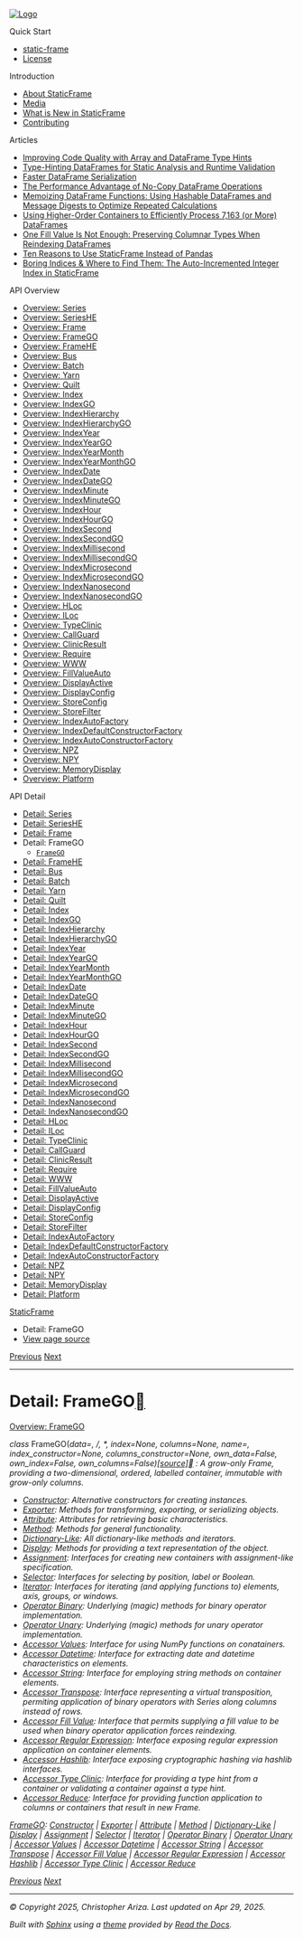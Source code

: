 [![Logo](../_static/sf-logo-web_icon-small.png)](../index.html)

Quick Start

* [static-frame](../readme.html)
* [License](../license.html)

Introduction

* [About StaticFrame](../intro.html)
* [Media](../intro.html#media)
* [What is New in StaticFrame](../new.html)
* [Contributing](../contributing.html)

Articles

* [Improving Code Quality with Array and DataFrame Type Hints](../articles/guard.html)
* [Type-Hinting DataFrames for Static Analysis and Runtime Validation](../articles/ftyping.html)
* [Faster DataFrame Serialization](../articles/serialize.html)
* [The Performance Advantage of No-Copy DataFrame Operations](../articles/no_copy.html)
* [Memoizing DataFrame Functions: Using Hashable DataFrames and Message Digests to Optimize Repeated Calculations](../articles/hash.html)
* [Using Higher-Order Containers to Efficiently Process 7,163 (or More) DataFrames](../articles/uhoc.html)
* [One Fill Value Is Not Enough: Preserving Columnar Types When Reindexing DataFrames](../articles/fill_value.html)
* [Ten Reasons to Use StaticFrame Instead of Pandas](../articles/upgrade.html)
* [Boring Indices & Where to Find Them: The Auto-Incremented Integer Index in StaticFrame](../articles/aiii.html)

API Overview

* [Overview: Series](../api_overview/series.html)
* [Overview: SeriesHE](../api_overview/series_he.html)
* [Overview: Frame](../api_overview/frame.html)
* [Overview: FrameGO](../api_overview/frame_go.html)
* [Overview: FrameHE](../api_overview/frame_he.html)
* [Overview: Bus](../api_overview/bus.html)
* [Overview: Batch](../api_overview/batch.html)
* [Overview: Yarn](../api_overview/yarn.html)
* [Overview: Quilt](../api_overview/quilt.html)
* [Overview: Index](../api_overview/index.html)
* [Overview: IndexGO](../api_overview/index_go.html)
* [Overview: IndexHierarchy](../api_overview/index_hierarchy.html)
* [Overview: IndexHierarchyGO](../api_overview/index_hierarchy_go.html)
* [Overview: IndexYear](../api_overview/index_year.html)
* [Overview: IndexYearGO](../api_overview/index_year_go.html)
* [Overview: IndexYearMonth](../api_overview/index_year_month.html)
* [Overview: IndexYearMonthGO](../api_overview/index_year_month_go.html)
* [Overview: IndexDate](../api_overview/index_date.html)
* [Overview: IndexDateGO](../api_overview/index_date_go.html)
* [Overview: IndexMinute](../api_overview/index_minute.html)
* [Overview: IndexMinuteGO](../api_overview/index_minute_go.html)
* [Overview: IndexHour](../api_overview/index_hour.html)
* [Overview: IndexHourGO](../api_overview/index_hour_go.html)
* [Overview: IndexSecond](../api_overview/index_second.html)
* [Overview: IndexSecondGO](../api_overview/index_second_go.html)
* [Overview: IndexMillisecond](../api_overview/index_millisecond.html)
* [Overview: IndexMillisecondGO](../api_overview/index_millisecond_go.html)
* [Overview: IndexMicrosecond](../api_overview/index_microsecond.html)
* [Overview: IndexMicrosecondGO](../api_overview/index_microsecond_go.html)
* [Overview: IndexNanosecond](../api_overview/index_nanosecond.html)
* [Overview: IndexNanosecondGO](../api_overview/index_nanosecond_go.html)
* [Overview: HLoc](../api_overview/hloc.html)
* [Overview: ILoc](../api_overview/iloc.html)
* [Overview: TypeClinic](../api_overview/type_clinic.html)
* [Overview: CallGuard](../api_overview/call_guard.html)
* [Overview: ClinicResult](../api_overview/clinic_result.html)
* [Overview: Require](../api_overview/require.html)
* [Overview: WWW](../api_overview/www.html)
* [Overview: FillValueAuto](../api_overview/fill_value_auto.html)
* [Overview: DisplayActive](../api_overview/display_active.html)
* [Overview: DisplayConfig](../api_overview/display_config.html)
* [Overview: StoreConfig](../api_overview/store_config.html)
* [Overview: StoreFilter](../api_overview/store_filter.html)
* [Overview: IndexAutoFactory](../api_overview/index_auto_factory.html)
* [Overview: IndexDefaultConstructorFactory](../api_overview/index_default_constructor_factory.html)
* [Overview: IndexAutoConstructorFactory](../api_overview/index_auto_constructor_factory.html)
* [Overview: NPZ](../api_overview/npz.html)
* [Overview: NPY](../api_overview/npy.html)
* [Overview: MemoryDisplay](../api_overview/memory_display.html)
* [Overview: Platform](../api_overview/platform.html)

API Detail

* [Detail: Series](series.html)
* [Detail: SeriesHE](series_he.html)
* [Detail: Frame](frame.html)
* Detail: FrameGO
  + [`FrameGO`](#static_frame.FrameGO)
* [Detail: FrameHE](frame_he.html)
* [Detail: Bus](bus.html)
* [Detail: Batch](batch.html)
* [Detail: Yarn](yarn.html)
* [Detail: Quilt](quilt.html)
* [Detail: Index](index.html)
* [Detail: IndexGO](index_go.html)
* [Detail: IndexHierarchy](index_hierarchy.html)
* [Detail: IndexHierarchyGO](index_hierarchy_go.html)
* [Detail: IndexYear](index_year.html)
* [Detail: IndexYearGO](index_year_go.html)
* [Detail: IndexYearMonth](index_year_month.html)
* [Detail: IndexYearMonthGO](index_year_month_go.html)
* [Detail: IndexDate](index_date.html)
* [Detail: IndexDateGO](index_date_go.html)
* [Detail: IndexMinute](index_minute.html)
* [Detail: IndexMinuteGO](index_minute_go.html)
* [Detail: IndexHour](index_hour.html)
* [Detail: IndexHourGO](index_hour_go.html)
* [Detail: IndexSecond](index_second.html)
* [Detail: IndexSecondGO](index_second_go.html)
* [Detail: IndexMillisecond](index_millisecond.html)
* [Detail: IndexMillisecondGO](index_millisecond_go.html)
* [Detail: IndexMicrosecond](index_microsecond.html)
* [Detail: IndexMicrosecondGO](index_microsecond_go.html)
* [Detail: IndexNanosecond](index_nanosecond.html)
* [Detail: IndexNanosecondGO](index_nanosecond_go.html)
* [Detail: HLoc](hloc.html)
* [Detail: ILoc](iloc.html)
* [Detail: TypeClinic](type_clinic.html)
* [Detail: CallGuard](call_guard.html)
* [Detail: ClinicResult](clinic_result.html)
* [Detail: Require](require.html)
* [Detail: WWW](www.html)
* [Detail: FillValueAuto](fill_value_auto.html)
* [Detail: DisplayActive](display_active.html)
* [Detail: DisplayConfig](display_config.html)
* [Detail: StoreConfig](store_config.html)
* [Detail: StoreFilter](store_filter.html)
* [Detail: IndexAutoFactory](index_auto_factory.html)
* [Detail: IndexDefaultConstructorFactory](index_default_constructor_factory.html)
* [Detail: IndexAutoConstructorFactory](index_auto_constructor_factory.html)
* [Detail: NPZ](npz.html)
* [Detail: NPY](npy.html)
* [Detail: MemoryDisplay](memory_display.html)
* [Detail: Platform](platform.html)

[StaticFrame](../index.html)

* Detail: FrameGO
* [View page source](../_sources/api_detail/frame_go.rst.txt)

[Previous](frame.html "Detail: Frame")
[Next](frame_he.html "Detail: FrameHE")

---

# Detail: FrameGO[](#detail-framego "Link to this heading")

[Overview: FrameGO](../api_overview/frame_go.html#api-overview-framego)

*class* FrameGO(*data=<object object>*, */*, *\**, *index=None*, *columns=None*, *name=<object object>*, *index\_constructor=None*, *columns\_constructor=None*, *own\_data=False*, *own\_index=False*, *own\_columns=False*)[[source]](../_modules/static_frame/core/frame.html#FrameGO)[](#static_frame.FrameGO "Link to this definition")
:   A grow-only Frame, providing a two-dimensional, ordered, labelled container, immutable with grow-only columns.

* [Constructor](frame_go-constructor.html#api-detail-framego-constructor): Alternative constructors for creating instances.
* [Exporter](frame_go-exporter.html#api-detail-framego-exporter): Methods for transforming, exporting, or serializing objects.
* [Attribute](frame_go-attribute.html#api-detail-framego-attribute): Attributes for retrieving basic characteristics.
* [Method](frame_go-method.html#api-detail-framego-method): Methods for general functionality.
* [Dictionary-Like](frame_go-dictionary_like.html#api-detail-framego-dictionary-like): All dictionary-like methods and iterators.
* [Display](frame_go-display.html#api-detail-framego-display): Methods for providing a text representation of the object.
* [Assignment](frame_go-assignment.html#api-detail-framego-assignment): Interfaces for creating new containers with assignment-like specification.
* [Selector](frame_go-selector.html#api-detail-framego-selector): Interfaces for selecting by position, label or Boolean.
* [Iterator](frame_go-iterator.html#api-detail-framego-iterator): Interfaces for iterating (and applying functions to) elements, axis, groups, or windows.
* [Operator Binary](frame_go-operator_binary.html#api-detail-framego-operator-binary): Underlying (magic) methods for binary operator implementation.
* [Operator Unary](frame_go-operator_unary.html#api-detail-framego-operator-unary): Underlying (magic) methods for unary operator implementation.
* [Accessor Values](frame_go-accessor_values.html#api-detail-framego-accessor-values): Interface for using NumPy functions on conatainers.
* [Accessor Datetime](frame_go-accessor_datetime.html#api-detail-framego-accessor-datetime): Interface for extracting date and datetime characteristics on elements.
* [Accessor String](frame_go-accessor_string.html#api-detail-framego-accessor-string): Interface for employing string methods on container elements.
* [Accessor Transpose](frame_go-accessor_transpose.html#api-detail-framego-accessor-transpose): Interface representing a virtual transposition, permiting application of binary operators with Series along columns instead of rows.
* [Accessor Fill Value](frame_go-accessor_fill_value.html#api-detail-framego-accessor-fill-value): Interface that permits supplying a fill value to be used when binary operator application forces reindexing.
* [Accessor Regular Expression](frame_go-accessor_regular_expression.html#api-detail-framego-accessor-regular-expression): Interface exposing regular expression application on container elements.
* [Accessor Hashlib](frame_go-accessor_hashlib.html#api-detail-framego-accessor-hashlib): Interface exposing cryptographic hashing via hashlib interfaces.
* [Accessor Type Clinic](frame_go-accessor_type_clinic.html#api-detail-framego-accessor-type-clinic): Interface for providing a type hint from a container or validating a container against a type hint.
* [Accessor Reduce](frame_go-accessor_reduce.html#api-detail-framego-accessor-reduce): Interface for providing function application to columns or containers that result in new Frame.

[FrameGO](#api-detail-framego): [Constructor](frame_go-constructor.html#api-detail-framego-constructor) | [Exporter](frame_go-exporter.html#api-detail-framego-exporter) | [Attribute](frame_go-attribute.html#api-detail-framego-attribute) | [Method](frame_go-method.html#api-detail-framego-method) | [Dictionary-Like](frame_go-dictionary_like.html#api-detail-framego-dictionary-like) | [Display](frame_go-display.html#api-detail-framego-display) | [Assignment](frame_go-assignment.html#api-detail-framego-assignment) | [Selector](frame_go-selector.html#api-detail-framego-selector) | [Iterator](frame_go-iterator.html#api-detail-framego-iterator) | [Operator Binary](frame_go-operator_binary.html#api-detail-framego-operator-binary) | [Operator Unary](frame_go-operator_unary.html#api-detail-framego-operator-unary) | [Accessor Values](frame_go-accessor_values.html#api-detail-framego-accessor-values) | [Accessor Datetime](frame_go-accessor_datetime.html#api-detail-framego-accessor-datetime) | [Accessor String](frame_go-accessor_string.html#api-detail-framego-accessor-string) | [Accessor Transpose](frame_go-accessor_transpose.html#api-detail-framego-accessor-transpose) | [Accessor Fill Value](frame_go-accessor_fill_value.html#api-detail-framego-accessor-fill-value) | [Accessor Regular Expression](frame_go-accessor_regular_expression.html#api-detail-framego-accessor-regular-expression) | [Accessor Hashlib](frame_go-accessor_hashlib.html#api-detail-framego-accessor-hashlib) | [Accessor Type Clinic](frame_go-accessor_type_clinic.html#api-detail-framego-accessor-type-clinic) | [Accessor Reduce](frame_go-accessor_reduce.html#api-detail-framego-accessor-reduce)

[Previous](frame.html "Detail: Frame")
[Next](frame_he.html "Detail: FrameHE")

---

© Copyright 2025, Christopher Ariza.
Last updated on Apr 29, 2025.

Built with [Sphinx](https://www.sphinx-doc.org/) using a
[theme](https://github.com/readthedocs/sphinx_rtd_theme)
provided by [Read the Docs](https://readthedocs.org).
